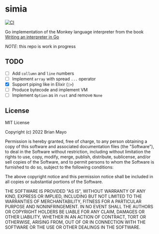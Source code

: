 # simia

[![CI](https://github.com/protiumx/simia/actions/workflows/ci.yml/badge.svg)](https://github.com/protiumx/simia/actions/workflows/ci.yml)

Go implementation of the Monkey language interpreter from the book [Writing an interpreter in Go](https://interpreterbook.com/)

*NOTE*: this repo is work in progress

## TODO
- [ ] Add `collumn` and `line` numbers
- [ ] Implement `array` with spread `...` operator
- [x] Support piping like in Elixir (`|>`)
- [ ] Produce bytecode and implement VM
- [ ] Implement `Option` as in `rust` and remove `None`

## License

MIT License

Copyright (c) 2022 Brian Mayo

Permission is hereby granted, free of charge, to any person obtaining a copy
of this software and associated documentation files (the "Software"), to deal
in the Software without restriction, including without limitation the rights
to use, copy, modify, merge, publish, distribute, sublicense, and/or sell
copies of the Software, and to permit persons to whom the Software is
furnished to do so, subject to the following conditions:

The above copyright notice and this permission notice shall be included in all
copies or substantial portions of the Software.

THE SOFTWARE IS PROVIDED "AS IS", WITHOUT WARRANTY OF ANY KIND, EXPRESS OR
IMPLIED, INCLUDING BUT NOT LIMITED TO THE WARRANTIES OF MERCHANTABILITY,
FITNESS FOR A PARTICULAR PURPOSE AND NONINFRINGEMENT. IN NO EVENT SHALL THE
AUTHORS OR COPYRIGHT HOLDERS BE LIABLE FOR ANY CLAIM, DAMAGES OR OTHER
LIABILITY, WHETHER IN AN ACTION OF CONTRACT, TORT OR OTHERWISE, ARISING FROM,
OUT OF OR IN CONNECTION WITH THE SOFTWARE OR THE USE OR OTHER DEALINGS IN THE
SOFTWARE.
